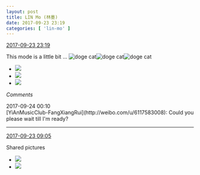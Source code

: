 ```yaml
---
layout: post
title: LIN Mo (林墨)
date: 2017-09-23 23:19
categories: [ 'lin-mo' ]
---
```


<div class="weibo-info">
  <a href="http://weibo.com/6108312042/Fnc8Z138z">2017-09-23 23:19</a>
</div>

This mode is a little bit … ![doge cat](http://img.t.sinajs.cn/t4/appstyle/expression/ext/normal/4a/mm_org.gif)![doge cat](http://img.t.sinajs.cn/t4/appstyle/expression/ext/normal/4a/mm_org.gif)![doge cat](http://img.t.sinajs.cn/t4/appstyle/expression/ext/normal/4a/mm_org.gif)

<!-- more -->

<ul class="weibo-pic-list-1">
  <li class="weibo-pic">
    <a href="http://wx1.sinaimg.cn/mw690/006FnQZYgy1fjtwnyblolj31ho1zkkjm.jpg"><img src="//wx1.sinaimg.cn/thumb150/006FnQZYgy1fjtwnyblolj31ho1zkkjm.jpg" /></a>
  </li>
  <li class="weibo-pic">
    <a href="http://wx3.sinaimg.cn/mw690/006FnQZYgy1fjtwoc80lxj31ho1zkb2b.jpg"><img src="//wx3.sinaimg.cn/thumb150/006FnQZYgy1fjtwoc80lxj31ho1zkb2b.jpg" /></a>
  </li>
  <li class="weibo-pic">
    <a href="http://wx1.sinaimg.cn/mw690/006FnQZYgy1fjtwouttvej31ho1zku0z.jpg"><img src="//wx1.sinaimg.cn/thumb150/006FnQZYgy1fjtwouttvej31ho1zku0z.jpg" /></a>
  </li>
</ul>

*Comments*

<div class="weibo-info">2017-09-24 00:10</div>
[YiAnMusicClub-FangXiangRui](http://weibo.com/u/6117583008): Could you please wait till I'm ready?

---

<div class="weibo-info">
  <a href="http://weibo.com/6108312042/Fn6yucEUJ">2017-09-23 09:05</a>
</div>

Shared pictures

<ul class="weibo-pic-list-1">
  <li class="weibo-pic">
    <a href="http://wx4.sinaimg.cn/mw690/006FnQZYgy1fjt7zswldkj32c0340kjm.jpg"><img src="//wx4.sinaimg.cn/thumb150/006FnQZYgy1fjt7zswldkj32c0340kjm.jpg" /></a>
  </li>
  <li class="weibo-pic">
    <a href="http://wx1.sinaimg.cn/mw690/006FnQZYgy1fjt7zxsau4j32c0340b2a.jpg"><img src="//wx1.sinaimg.cn/thumb150/006FnQZYgy1fjt7zxsau4j32c0340b2a.jpg" /></a>
  </li>
</ul>
